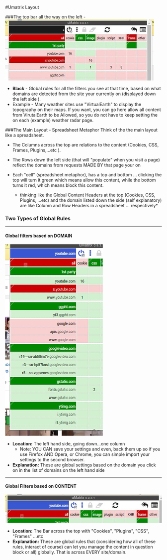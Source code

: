 #Umatrix Layout 


###The top bar all the way on the left -
![Umatrix Global Rule](\techHQ\browsers\adblocking\screenshots\umatrix\globalRulesBlack.jpg)

 -   **Black** - Global rules for all the filters you see at that time, based on what domains are detected from the site your currently on (displayed down the left side ).
  -   Example - Many weather sites use "VirtualEarth" to display the topography on their maps.   If you want, you can go here allow all content from VirutalEarth to be Allowed, so you do not have to keep setting the on each (example) weather radar page.   
    

###The Main Layout - Spreadsheet Metaphor
Think of the the main layout like a spreadsheet.   

-	The Columns across the top are relations to the content (Cookies, CSS, Frames, Plugins,...etc ).  


-	The Rows down the left side (that will "populate" when you visit a page) reflect the domains from requests MADE BY that page your on 


-	Each "cell" (spreadsheet metaphor), has a top and bottom ... clicking the top will turn it green which means allow this content, while the bottom turns it red, which means block this content. 
	-	thinking like the Global Content Headers at the top (Cookies, CSS, Plugins, ...etc)  and the domain listed down the side (self explanatory) are like Column and Row Headers in a spreadsheet ... respectively*



### Two Types of Global Rules

--- 
#### Global filters based on DOMAIN 

![Domain-Site Rules](\techHQ\browsers\adblocking\screenshots\umatrix\siteRules_leftSide.jpg)

-  **Location:** The left hand side, going down...one column
	- Note: YOU CAN save your settings and even, back them up so if you use Firefox AND Opera, or Chrome, you can simple import your settings to the second browser.   
- **Explanation:** These are global settings based on the domain you click on in the list of domains on the left hand side
	
---
#### Global Filters based on CONTENT 
![Content Filters Across top](\techHQ\browsers\adblocking\screenshots\umatrix\topColumns.jpg)

- **Location:** The Bar across the top with "Cookies", "Plugins", "CSS", "Frames" ...etc 
- **Explanation:** These are global rules that (considering how all of these rules, interact of course) can let you manage the content in question block or all) globally.  That is across EVERY site/domain. 
